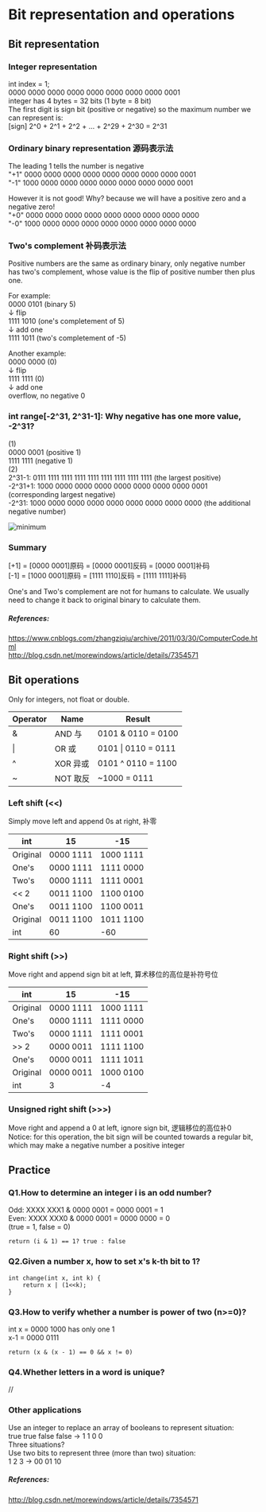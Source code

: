 # Bit representation and operations

## Bit representation
### Integer representation  
  int index = 1;  
  0000 0000 0000 0000 0000 0000 0000 0000 0001  
  integer has 4 bytes = 32 bits (1 byte = 8 bit)   
  The first digit is sign bit (positive or negative) so the maximum number we can represent is:   
  [sign] 2^0 + 2^1 + 2^2 + ... + 2^29 + 2^30 = 2^31     

### Ordinary binary representation 源码表示法
The leading 1 tells the number is negative  
"+1" 0000 0000 0000 0000 0000 0000 0000 0000 0001  
"-1" 1000 0000 0000 0000 0000 0000 0000 0000 0001  

However it is not good! Why? because we will have a positive zero and a negative zero!  
"+0" 0000 0000 0000 0000 0000 0000 0000 0000 0000  
"-0" 1000 0000 0000 0000 0000 0000 0000 0000 0000  


### Two's complement 补码表示法  
Positive numbers are the same as ordinary binary, only negative number has two's complement, whose value is the flip of positive number then plus one.  

For example:  
0000 0101  (binary 5)  
↓ flip  
1111 1010  (one's completement of 5)   
↓ add one  
1111 1011  (two's completement of -5)  

Another example:  
0000 0000 (0)  
↓ flip  
1111 1111 (0)  
↓ add one  
overflow, no negative 0   

### int range\[-2^31, 2^31-1\]: Why negative has one more value, -2^31?  
(1)  
0000 0001 (positive 1)  
1111 1111 (negative 1)  
(2)  
2^31-1:  0111 1111 1111 1111 1111 1111 1111 1111 1111 (the largest positive)  
-2^31+1: 1000 0000 0000 0000 0000 0000 0000 0000 0001 (corresponding largest negative)  
-2^31:   1000 0000 0000 0000 0000 0000 0000 0000 0000 (the additional negative number)  

![minimum](https://cloud.githubusercontent.com/assets/14355257/20159085/7c3d3382-a6ac-11e6-8db7-728e722cadf9.png)  

### Summary
[+1] = [0000 0001]原码 = [0000 0001]反码 = [0000 0001]补码  
[-1] = [1000 0001]原码 = [1111 1110]反码 = [1111 1111]补码  

One's and Two's complement are not for humans to calculate. We usually need to change it back to original binary to calculate them. 

##### References:  
https://www.cnblogs.com/zhangziqiu/archive/2011/03/30/ComputerCode.html  
http://blog.csdn.net/morewindows/article/details/7354571  

## Bit operations
Only for integers, not float or double.  

Operator | Name | Result
--- | --- | ---
& | AND 与 | 0101 & 0110 = 0100
\| | OR 或 | 0101 \| 0110 = 0111
^ | XOR 异或 | 0101 ^ 0110 = 1100
~ | NOT 取反 | ~1000 = 0111


### Left shift (<<) 
Simply move left and append 0s at right, 补零  

int | 15 | -15 
--- | --- | --- 
Original | 0000 1111 | 1000 1111
One's | 0000 1111 | 1111 0000
Two's | 0000 1111 | 1111 0001
<< 2 | 0011 1100 | 1100 0100
One's | 0011 1100 | 1100 0011
Original | 0011 1100 | 1011 1100
int | 60 | -60

### Right shift (>>)  
Move right and append sign bit at left, 算术移位的高位是补符号位

int | 15 | -15 
--- | --- | --- 
Original | 0000 1111 | 1000 1111
One's | 0000 1111 | 1111 0000
Two's | 0000 1111 | 1111 0001
\>> 2 | 0000 0011 | 1111 1100
One's | 0000 0011 | 1111 1011
Original | 0000 0011 | 1000 0100
int | 3 | -4

### Unsigned right shift (>>>)  
Move right and append a 0 at left, ignore sign bit, 逻辑移位的高位补0  
Notice: for this operation, the bit sign will be counted towards a regular bit, which may make a negative number a positive integer 


## Practice
### Q1.How to determine an integer i is an odd number?  
Odd: XXXX XXX1 & 0000 0001 = 0000 0001 = 1  
Even: XXXX XXX0 & 0000 0001 = 0000 0000 = 0  
(true = 1, false = 0)  
```
return (i & 1) == 1? true : false
```  

### Q2.Given a number x, how to set x's k-th bit to 1?  
```
int change(int x, int k) {
    return x | (1<<k);    
}
```

### Q3.How to verify whether a number is power of two (n>=0)? 
int x = 0000 1000 has only one 1  
x-1 = 0000 0111   
```
return (x & (x - 1) == 0 && x != 0)
```

### Q4.Whether letters in a word is unique?  
//

### Other applications  
Use an integer to replace an array of booleans to represent situation:   
true true false false -> 1 1 0 0    
Three situations?   
Use two bits to represent three (more than two) situation:  
1 2 3 -> 00 01 10   


##### References:  
http://blog.csdn.net/morewindows/article/details/7354571
